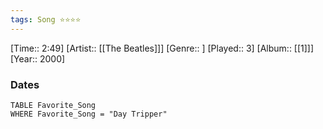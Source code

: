 ```yaml
---
tags: Song ⭐⭐⭐⭐ 
---
```

[Time:: 2:49]
[Artist:: [[The Beatles]]]
[Genre:: ]
[Played:: 3]
[Album:: [[1]]]
[Year:: 2000]
### Dates
````dataview
TABLE Favorite_Song
WHERE Favorite_Song = "Day Tripper"
````